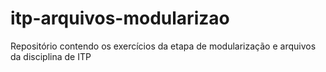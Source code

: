 # itp-arquivos-modularizao
Repositório contendo os exercícios da etapa de modularização e arquivos da disciplina de ITP
